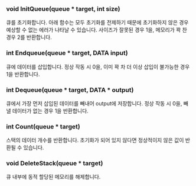 ### void InitQueue(queue * target, int size)
큐를 초기화합니다. 아래 함수는 모두 초기화를 전제하기 때문에 초기화하지 않은 경우 예상할 수 없는 에러가 나타날 수 있습니다.
사이즈가 잘못된 경우 1을, 메모리가 꽉 찬 경우 2를 반환합니다.

### int Endqueue(queue * target, DATA input)
큐에 데이터를 삽입합니다. 정상 작동 시 0을, 이미 꽉 차 더 이상 삽입이 불가능한 경우 1을 반환합니다.

### int Dequeue(queue * target, DATA * output)
큐에서 가장 먼저 삽입된 데이터를 빼내어 output에 저장합니다. 정상 작동 시 0을, 빼낼 데이터가 없는 경우 1을 반환합니다.

### int Count(queue * target)
스택의 데이터 개수를 반환합니다. 초기화가 되어 있지 않다면 정상적이지 않은 값이 반환될 수 있습니다.

### void DeleteStack(queue * target)
큐 내부에 동적 할당된 메모리를 해제합니다.
